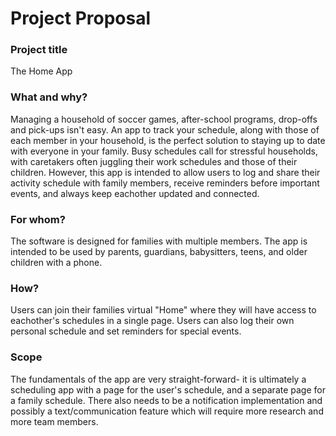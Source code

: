 # Project Proposal

### Project title

The Home App

### What and why?

Managing a household of soccer games, after-school programs, drop-offs and pick-ups isn't easy. An app to track your schedule, along with those of each member in your household, is the perfect solution to staying up to date with everyone in your family. Busy schedules call for stressful households, with caretakers often juggling their work schedules and those of their children. However, this app is intended to allow users to log and share their activity schedule with family members, receive reminders before important events, and always keep eachother updated and connected.

### For whom?

The software is designed for families with multiple members. The app is intended to be used by parents, guardians, babysitters, teens, and older children with a phone. 

### How?

Users can join their families virtual "Home" where they will have access to eachother's schedules in a single page. Users can also log their own personal schedule and set reminders for special events.  

### Scope

The fundamentals of the app are very straight-forward- it is ultimately a scheduling app with a page for the user's schedule, and a separate page for a family schedule. There also needs to be a notification implementation and possibly a text/communication feature which will require more research and more team members. 